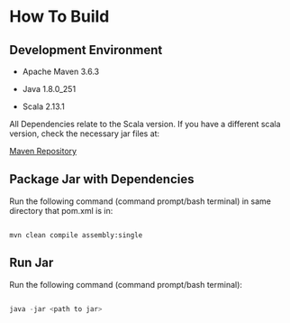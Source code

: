 # How To Build

 

## Development Environment

- Apache Maven 3.6.3

- Java 1.8.0_251

- Scala 2.13.1

 

All Dependencies relate to the Scala version. If you have a different scala version, check the necessary jar files at:

[Maven Repository](https://mvnrepository.com/)

 

 

## Package Jar with Dependencies

 

Run the following command (command prompt/bash terminal) in same directory that pom.xml is in:

 

```maven

mvn clean compile assembly:single

```

 

## Run Jar

Run the following command (command prompt/bash terminal):

```java

java -jar <path to jar>

```